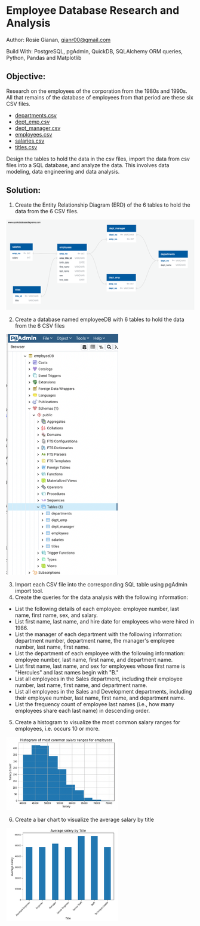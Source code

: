 # Employee Database Research and Analysis

Author: Rosie Gianan, gianr00@gmail.com

Build With: PostgreSQL, pgAdmin, QuickDB, SQLAlchemy ORM queries, Python, Pandas and Matplotlib

## Objective:
Research on the employees of the corporation from the 1980s and 1990s. All that remains of the database of employees from that period are these six CSV files. 
-    [departments.csv](data/departments.csv)
-    [dept_emp.csv](data/dept_emp.csv)
-    [dept_manager.csv](data/dept_manager.csv)
-    [employees.csv](data/employees.csv)
-    [salaries.csv](data/salaries.csv)
-    [titles.csv](data/titles.csv)

Design the tables to hold the data in the csv files, import the data from csv files into a SQL database, and analyze the data. This involves data modeling, data engineering and data analysis.

## Solution:
1.    Create the Entity Relationship Diagram (ERD) of the 6 tables to hold the data from the 6 CSV files.

<img src="EmployeeSQL/EmployeeDB_physical_model_design.png" width="700"> 

2.    Create a database named employeeDB with 6 tables to hold the data from the 6 CSV files

<img src="EmployeeSQL/EmployeeDB_tables.png" width="300"> 

3.    Import each CSV file into the corresponding SQL table using pgAdmin import tool.
4.    Create the queries for the data analysis with the following information:
-    List the following details of each employee: employee number, last name, first name, sex, and salary.
-    List first name, last name, and hire date for employees who were hired in 1986.
-    List the manager of each department with the following information: department number, department name, the manager's employee number, last name, first name.
-    List the department of each employee with the following information: employee number, last name, first name, and department name.
-    List first name, last name, and sex for employees whose first name is "Hercules" and last names begin with "B."
-    List all employees in the Sales department, including their employee number, last name, first name, and department name.
-    List all employees in the Sales and Development departments, including their employee number, last name, first name, and department name.
-    List the frequency count of employee last names (i.e., how many employees share each last name) in descending order.
5.    Create a histogram to visualize the most common salary ranges for employees, i.e. occurs 10 or more.

<img src="EmployeeSQL/common_salary_ranges.png" width="300"> 

6.    Create a bar chart to visualize the average salary by title
 
<img src="EmployeeSQL/average_salary_by_title.png" width="300"> 



